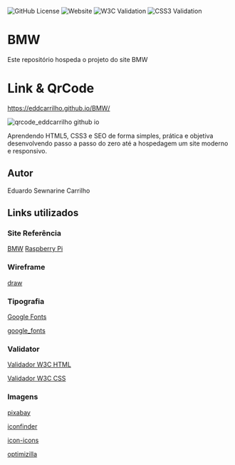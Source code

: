 ![GitHub License](https://img.shields.io/github/license/EddCarrilho/BMW)
![Website](https://img.shields.io/website?url=https%3A%2F%2Feddcarrilho.github.io%2FBMW%2F)
![W3C Validation](https://img.shields.io/w3c-validation/html?targetUrl=https%3A%2F%2Feddcarrilho.github.io%2FBMW%2F)
![CSS3 Validation]([http://jigsaw.w3.org/css-validator/check/referer](http://jigsaw.w3.org/css-validator/validator$link))

# BMW
Este repositório hospeda o projeto do site BMW
# Link & QrCode

https://eddcarrilho.github.io/BMW/

![qrcode_eddcarrilho github io](https://github.com/EddCarrilho/BMW/assets/129779868/d3df2010-a725-45d2-ab97-cac0c9418c93)

Aprendendo HTML5, CSS3 e SEO de forma simples, prática e objetiva desenvolvendo passo a passo do zero até a hospedagem um site moderno e responsivo.
## Autor
Eduardo Sewnarine Carrilho
## Links utilizados
### Site Referência
[BMW](https://www.bmw.com.br/pt/index.html)
[Raspberry Pi](https://www.raspberrypi.com/)
### Wireframe
[draw](https://draw.io/)
### Tipografia
[Google Fonts](https://fonts.google.com)

[google_fonts](https://fonts.google.com/specimen/Gantari?query=anta)
### Validator
[Validador W3C HTML](https://validator.w3.org/#validate_by_upload)

[Validador W3C CSS](https://jigsaw.w3.org/css-validator/#validate_by_upload)
### Imagens
[pixabay](https://pixabay.com/)

[iconfinder](https://www.iconfinder.com/)

[icon-icons](https://icon-icons.com/)

[optimizilla](https://imagecompressor.com/pt/)
